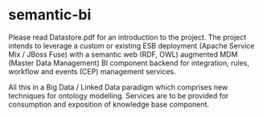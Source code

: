 # semantic-bi
Please read Datastore.pdf for an introduction to the project.
The project intends to leverage a custom or existing ESB deployment (Apache Service Mix / JBoss Fuse) with a semantic web (RDF, OWL) augmented MDM (Master Data Management) BI component backend for integration, rules, workflow and events (CEP) management services.

All this in a Big Data / Linked Data paradigm which comprises new techniques for ontology modelling. Services are to be provided for consumption and exposition of knowledge base component.

